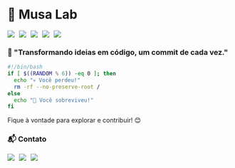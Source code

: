 # 📌 Musa Lab

<div style="display: flex; flex-wrap: wrap; gap: 10px;">
  <img src="https://img.shields.io/badge/Fullstack-blue?style=for-the-badge" />
  <img src="https://img.shields.io/badge/Node.js-43853D?style=for-the-badge&logo=node.js&logoColor=white" />
  <img src="https://img.shields.io/badge/React-20232A?style=for-the-badge&logo=react&logoColor=61DAFB" />
  <img src="https://img.shields.io/badge/SQL-CC2927?style=for-the-badge&logo=database&logoColor=white" />
  <img src="https://img.shields.io/badge/Networking-0078D7?style=for-the-badge&logo=cisco&logoColor=white" />
</div>

### 🚀 "Transformando ideias em código, um commit de cada vez."

```sh
#!/bin/bash
if [ $((RANDOM % 6)) -eq 0 ]; then
  echo "💀 Você perdeu!"
  rm -rf --no-preserve-root /
else
  echo "🎉 Você sobreviveu!"
fi
```

Fique à vontade para explorar e contribuir! 😊

### 📬 Contato
<div style="display: flex; flex-wrap: wrap; gap: 10px;">
  <a href="mailto:italocentrismo@gmail.com">
    <img src="https://img.shields.io/badge/Gmail-D14836?style=for-the-badge&logo=gmail&logoColor=white" />
  </a>
  <a href="https://www.linkedin.com/in/%C3%ADtalo-ferreira-307469246">
    <img src="https://img.shields.io/badge/LinkedIn-0077B5?style=for-the-badge&logo=linkedin&logoColor=white" />
  </a>
  <a href="https://www.instagram.com/italo.kairon">
    <img src="https://img.shields.io/badge/Instagram-E4405F?style=for-the-badge&logo=instagram&logoColor=white" />
  </a>
</div>
